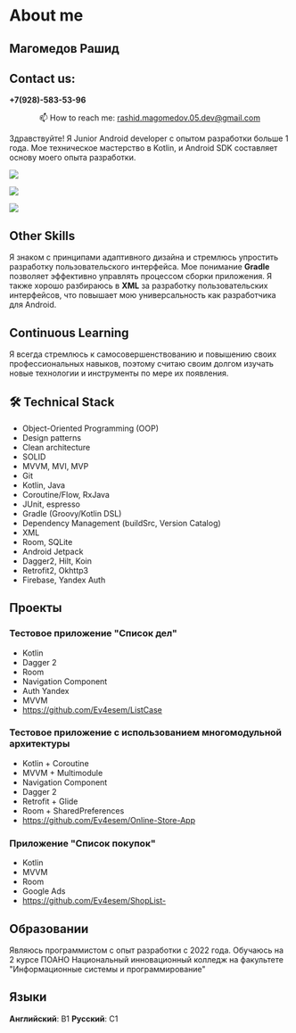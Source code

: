 # About me
<h2>Магомедов Рашид </h2>

## Contact us:


**+7(928)-583-53-96**
<p align='center'>
   📫 How to reach me: <a href='rashid.magomedov.05.dev@gmail.com'>rashid.magomedov.05.dev@gmail.com</a>
</p>


Здравствуйте! Я Junior Android developer с опытом разработки больше 1 года. Мое техническое мастерство в  Kotlin, и Android SDK составляет основу моего опыта разработки. 


<p >
   <a href="https://t.me/Custom_view">
       <img src="https://img.shields.io/badge/Telegram-2CA5E0?style=for-the-badge&logo=telegram&logoColor=white"/>
   </a>
<p >
   <a href="https://www.instagram.com/ev4esem?igsh=YWNyNm1raWZxMmlv&utm_source=qr">
       <img src="https://img.shields.io/badge/Instagram-E4405F?style=for-the-badge&logo=instagram&logoColor=white"/>
   </a>
   <p >
   <a href="https://vk.com/m.rashid_63">
       <img src="https://img.shields.io/badge/вконтакте-%232E87FB.svg?&style=for-the-badge&logo=vk&logoColor=white"/>
   </a>

## Other Skills
Я знаком с принципами адаптивного дизайна и стремлюсь упростить разработку пользовательского интерфейса. Мое понимание **Gradle** позволяет эффективно управлять процессом сборки приложения. Я также хорошо разбираюсь в **XML** за разработку пользовательских интерфейсов, что повышает мою универсальность как разработчика для Android.

## Continuous Learning
Я всегда стремлюсь к самосовершенствованию и повышению своих профессиональных навыков, поэтому считаю своим долгом изучать новые технологии и инструменты по мере их появления. 

## 🛠 Technical Stack
* Object-Oriented Programming (OOP)
* Design patterns
* Clean architecture
* SOLID
* MVVM, MVI, MVP
* Git
* Kotlin, Java
* Coroutine/Flow, RxJava
* JUnit, espresso
* Gradle (Groovy/Kotlin DSL)
* Dependency Management (buildSrc, Version Catalog)
* XML
* Room, SQLite
* Android Jetpack
* Dagger2, Hilt, Koin
* Retrofit2, Okhttp3
* Firebase, Yandex Auth

## Проекты
### Тестовое приложение "Список дел"
* Kotlin
*  Dagger 2
* Room
* Navigation Component
* Auth Yandex
*  MVVM
* https://github.com/Ev4esem/ListCase
### Тестовое приложение c использованием многомодульной архитектуры
* Kotlin + Coroutine
* MVVM + Multimodule
* Navigation Component
* Dagger 2
* Retrofit + Glide
* Room + SharedPreferences
* https://github.com/Ev4esem/Online-Store-App
### Приложение "Список покупок"
* Kotlin
* MVVM
* Room
* Google Ads
* https://github.com/Ev4esem/ShopList-

## Образовании 
Являюсь программистом с опыт разработки с 2022 года. Обучаюсь на 2 курсе ПОАНО Национальный инновационный колледж на факультете "Информационные системы и программирование"

## Языки
**Английский**: B1
**Русский**: C1





